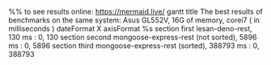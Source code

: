 %% to see results online: https://mermaid.live/
gantt
   	title The best results of benchmarks on the same system: Asus GL552V, 16G of memory, corei7 ( in milliseconds ) 
    dateFormat X
    axisFormat %s
    section first
    lesan-deno-rest, 130 ms   : 0, 130
    section second
    mongoose-express-rest (not sorted), 5896 ms    : 0, 5896
    section third
    mongoose-express-rest (sorted), 388793 ms   : 0, 388793